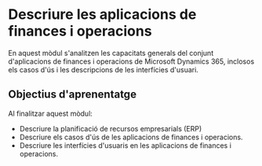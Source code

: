 # Descriure les aplicacions de finances i operacions
En aquest mòdul s'analitzen les capacitats generals del conjunt d'aplicacions de finances i operacions de Microsoft Dynamics 365, inclosos els casos d'ús i les descripcions 
de les interfícies d'usuari.

## Objectius d'aprenentatge
Al finalitzar aquest mòdul:
- Descriure la planificació de recursos empresarials (ERP)
- Descriure els casos d'ús de les aplicacions de finances i operacions.
- Descriure les interfícies d'usuaris en les aplicacions de finances i operacions.
